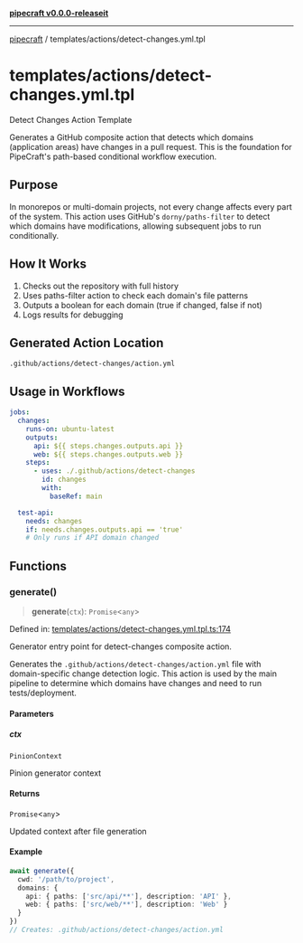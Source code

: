 [**pipecraft v0.0.0-releaseit**](../../README.md)

***

[pipecraft](../../README.md) / templates/actions/detect-changes.yml.tpl

# templates/actions/detect-changes.yml.tpl

Detect Changes Action Template

Generates a GitHub composite action that detects which domains (application areas)
have changes in a pull request. This is the foundation for PipeCraft's path-based
conditional workflow execution.

## Purpose

In monorepos or multi-domain projects, not every change affects every part of the
system. This action uses GitHub's `dorny/paths-filter` to detect which domains
have modifications, allowing subsequent jobs to run conditionally.

## How It Works

1. Checks out the repository with full history
2. Uses paths-filter action to check each domain's file patterns
3. Outputs a boolean for each domain (true if changed, false if not)
4. Logs results for debugging

## Generated Action Location

`.github/actions/detect-changes/action.yml`

## Usage in Workflows

```yaml
jobs:
  changes:
    runs-on: ubuntu-latest
    outputs:
      api: ${{ steps.changes.outputs.api }}
      web: ${{ steps.changes.outputs.web }}
    steps:
      - uses: ./.github/actions/detect-changes
        id: changes
        with:
          baseRef: main

  test-api:
    needs: changes
    if: needs.changes.outputs.api == 'true'
    # Only runs if API domain changed
```

## Functions

### generate()

> **generate**(`ctx`): `Promise`\<`any`\>

Defined in: [templates/actions/detect-changes.yml.tpl.ts:174](https://github.com/jamesvillarrubia/pipecraft/blob/a4d1ce6db034158185e20f941de0d6838044bd89/src/templates/actions/detect-changes.yml.tpl.ts#L174)

Generator entry point for detect-changes composite action.

Generates the `.github/actions/detect-changes/action.yml` file with domain-specific
change detection logic. This action is used by the main pipeline to determine which
domains have changes and need to run tests/deployment.

#### Parameters

##### ctx

`PinionContext`

Pinion generator context

#### Returns

`Promise`\<`any`\>

Updated context after file generation

#### Example

```typescript
await generate({
  cwd: '/path/to/project',
  domains: {
    api: { paths: ['src/api/**'], description: 'API' },
    web: { paths: ['src/web/**'], description: 'Web' }
  }
})
// Creates: .github/actions/detect-changes/action.yml
```
